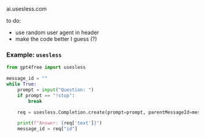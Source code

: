 ai.usesless.com

to do:

- use random user agent in header
- make the code better I guess (?)

### Example: `usesless` <a name="example-usesless"></a>

```python
from gpt4free import usesless

message_id = ""
while True:
    prompt = input("Question: ")
    if prompt == "!stop":
        break

    req = usesless.Completion.create(prompt=prompt, parentMessageId=message_id)

    print(f"Answer: {req['text']}")
    message_id = req["id"]
```
